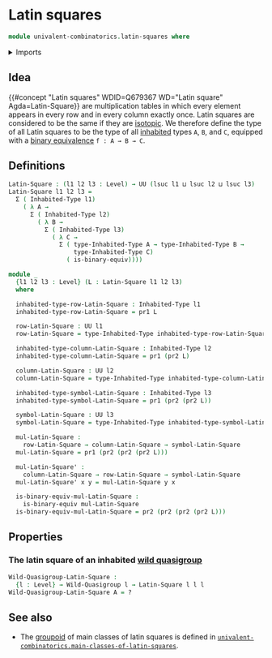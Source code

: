 # Latin squares

```agda
module univalent-combinatorics.latin-squares where
```

<details><summary>Imports</summary>

```agda
open import foundation.binary-equivalences
open import foundation.dependent-pair-types
open import foundation.inhabited-types
open import foundation.universe-levels

open import structured-types.wild-quasigroups
```

</details>

## Idea

{{#concept "Latin squares" WDID=Q679367 WD="Latin square" Agda=Latin-Square}}
are multiplication tables in which every element appears in every row and in
every column exactly once. Latin squares are considered to be the same if they
are [isotopic](univalent-combinatorics.isotopies-latin-squares.md). We therefore
define the type of all Latin squares to be the type of all
[inhabited](foundation.inhabited-types.md) types `A`, `B`, and `C`, equipped
with a [binary equivalence](foundation.binary-equivalences.md) `f : A → B → C`.

## Definitions

```agda
Latin-Square : (l1 l2 l3 : Level) → UU (lsuc l1 ⊔ lsuc l2 ⊔ lsuc l3)
Latin-Square l1 l2 l3 =
  Σ ( Inhabited-Type l1)
    ( λ A →
      Σ ( Inhabited-Type l2)
        ( λ B →
          Σ ( Inhabited-Type l3)
            ( λ C →
              Σ ( type-Inhabited-Type A → type-Inhabited-Type B →
                  type-Inhabited-Type C)
                ( is-binary-equiv))))

module _
  {l1 l2 l3 : Level} (L : Latin-Square l1 l2 l3)
  where

  inhabited-type-row-Latin-Square : Inhabited-Type l1
  inhabited-type-row-Latin-Square = pr1 L

  row-Latin-Square : UU l1
  row-Latin-Square = type-Inhabited-Type inhabited-type-row-Latin-Square

  inhabited-type-column-Latin-Square : Inhabited-Type l2
  inhabited-type-column-Latin-Square = pr1 (pr2 L)

  column-Latin-Square : UU l2
  column-Latin-Square = type-Inhabited-Type inhabited-type-column-Latin-Square

  inhabited-type-symbol-Latin-Square : Inhabited-Type l3
  inhabited-type-symbol-Latin-Square = pr1 (pr2 (pr2 L))

  symbol-Latin-Square : UU l3
  symbol-Latin-Square = type-Inhabited-Type inhabited-type-symbol-Latin-Square

  mul-Latin-Square :
    row-Latin-Square → column-Latin-Square → symbol-Latin-Square
  mul-Latin-Square = pr1 (pr2 (pr2 (pr2 L)))

  mul-Latin-Square' :
    column-Latin-Square → row-Latin-Square → symbol-Latin-Square
  mul-Latin-Square' x y = mul-Latin-Square y x

  is-binary-equiv-mul-Latin-Square :
    is-binary-equiv mul-Latin-Square
  is-binary-equiv-mul-Latin-Square = pr2 (pr2 (pr2 (pr2 L)))
```

## Properties

### The latin square of an inhabited [wild quasigroup](structured-types.wild-quasigroups.md)

```agda
Wild-Quasigroup-Latin-Square :
  {l : Level} → Wild-Quasigroup l → Latin-Square l l l
Wild-Quasigroup-Latin-Square A = ?
```

## See also

- The [groupoid](foundation.1-types.md) of main classes of latin squares is
  defined in
  [`univalent-combinatorics.main-classes-of-latin-squares`](univalent-combinatorics.main-classes-of-latin-squares.md).
